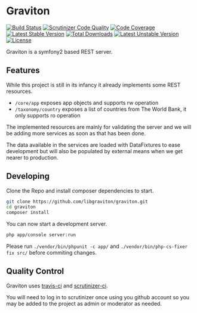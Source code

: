 # Graviton

[![Build Status](https://travis-ci.org/libgraviton/graviton.png?branch=master)](https://travis-ci.org/libgraviton/graviton) [![Scrutinizer Code Quality](https://scrutinizer-ci.com/g/libgraviton/graviton/badges/quality-score.png?b=master)](https://scrutinizer-ci.com/g/libgraviton/graviton/?branch=master) [![Code Coverage](https://scrutinizer-ci.com/g/libgraviton/graviton/badges/coverage.png?b=master)](https://scrutinizer-ci.com/g/libgraviton/graviton/?branch=master) [![Latest Stable Version](https://poser.pugx.org/graviton/graviton/v/stable.svg)](https://packagist.org/packages/graviton/graviton) [![Total Downloads](https://poser.pugx.org/graviton/graviton/downloads.svg)](https://packagist.org/packages/graviton/graviton) [![Latest Unstable Version](https://poser.pugx.org/graviton/graviton/v/unstable.svg)](https://packagist.org/packages/graviton/graviton) [![License](https://poser.pugx.org/graviton/graviton/license.svg)](https://packagist.org/packages/graviton/graviton)

Graviton is a symfony2 based REST server.

## Features

While this project is still in its infancy it already implements some REST resources.

* ``/core/app`` exposes app objects and supports rw operation
* ``/taxonomy/country`` exposes a list of countries from The World Bank, it only supports ro operation

The implemented resources are mainly for validating the server and we will be adding
more services as soon as that has been done.

The data available in the services are loaded with DataFixtures to ease development but will also
be populated by external means when we get nearer to production.

## Developing

Clone the Repo and install composer dependencies to start.

````bash
git clone https://github.com/libgraviton/graviton.git
cd graviton
composer install
````

You can now start a development server.

````bash
php app/console server:run
````

Please run ``./vendor/bin/phpunit -c app/`` and ``./vendor/bin/php-cs-fixer fix src/`` before commiting changes.

## Quality Control

Graviton uses [travis-ci](http;//travis-ci.org) and [scrutinizer-ci](http://scrutinizer-ci.com).

You will need to log in to scrutinizer once using you github account so you may be added to the project as admin or moderator as needed.

